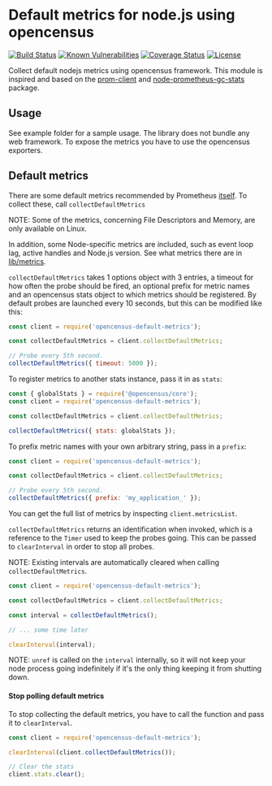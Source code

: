 # Default metrics for node.js using opencensus

[![Build Status](https://travis-ci.org/rhaymo/opencensus-node-default-metrics.svg?branch=master)](https://travis-ci.org/rhaymo/opencensus-node-default-metrics)
[![Known Vulnerabilities](https://snyk.io//test/github/rhaymo/opencensus-node-default-metrics/badge.svg?targetFile=package.json)](https://snyk.io//test/github/rhaymo/opencensus-node-default-metrics?targetFile=package.json)
[![Coverage Status](https://coveralls.io/repos/github/rhaymo/opencensus-node-default-metrics/badge.svg?branch=master)](https://coveralls.io/github/rhaymo/opencensus-node-default-metrics?branch=master)
[![License](https://img.shields.io/github/license/rhaymo/opencensus-node-default-metrics)](https://github.com/rhaymo/opencensus-node-default-metrics/blob/master/LICENSE)

Collect default nodejs metrics using opencensus framework.
This module is inspired and based on the [prom-client](https://github.com/siimon/prom-client) and [node-prometheus-gc-stats](https://github.com/SimenB/node-prometheus-gc-stats) package.

## Usage

See example folder for a sample usage. The library does not bundle any web
framework. To expose the metrics you have to use the opencensus exporters.

## Default metrics

There are some default metrics recommended by Prometheus
[itself](https://prometheus.io/docs/instrumenting/writing_clientlibs/#standard-and-runtime-collectors).
To collect these, call `collectDefaultMetrics`

NOTE: Some of the metrics, concerning File Descriptors and Memory, are only
available on Linux.

In addition, some Node-specific metrics are included, such as event loop lag,
active handles and Node.js version. See what metrics there are in
[lib/metrics](lib/metrics).

`collectDefaultMetrics` takes 1 options object with 3 entries, a timeout for how
often the probe should be fired, an optional prefix for metric names
and an opencensus stats object to which metrics should be registered. By default probes are
launched every 10 seconds, but this can be modified like this:

```js
const client = require('opencensus-default-metrics');

const collectDefaultMetrics = client.collectDefaultMetrics;

// Probe every 5th second.
collectDefaultMetrics({ timeout: 5000 });
```

To register metrics to another stats instance, pass it in as `stats`:

```js
const { globalStats } = require('@opencensus/core');
const client = require('opencensus-default-metrics');

const collectDefaultMetrics = client.collectDefaultMetrics;

collectDefaultMetrics({ stats: globalStats });
```

To prefix metric names with your own arbitrary string, pass in a `prefix`:

```js
const client = require('opencensus-default-metrics');

const collectDefaultMetrics = client.collectDefaultMetrics;

// Probe every 5th second.
collectDefaultMetrics({ prefix: 'my_application_' });
```

You can get the full list of metrics by inspecting
`client.metricsList`.

`collectDefaultMetrics` returns an identification when invoked, which is a
reference to the `Timer` used to keep the probes going. This can be passed to
`clearInterval` in order to stop all probes.

NOTE: Existing intervals are automatically cleared when calling
`collectDefaultMetrics`.

```js
const client = require('opencensus-default-metrics');

const collectDefaultMetrics = client.collectDefaultMetrics;

const interval = collectDefaultMetrics();

// ... some time later

clearInterval(interval);
```

NOTE: `unref` is called on the `interval` internally, so it will not keep your
node process going indefinitely if it's the only thing keeping it from shutting
down.

#### Stop polling default metrics

To stop collecting the default metrics, you have to call the function and pass
it to `clearInterval`.

```js
const client = require('opencensus-default-metrics');

clearInterval(client.collectDefaultMetrics());

// Clear the stats
client.stats.clear();
```
